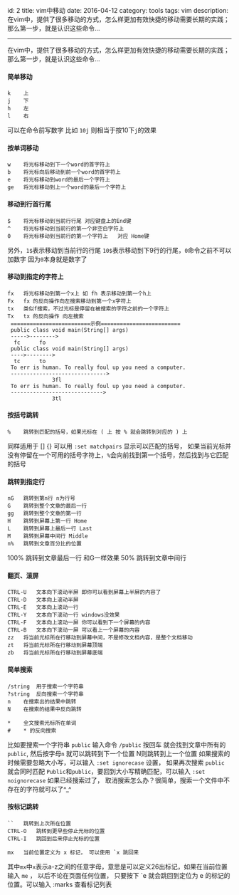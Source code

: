 id: 2
title: vim中移动
date: 2016-04-12
category: tools
tags: vim
description: 在vim中，提供了很多移动的方式，怎么样更加有效快捷的移动需要长期的实践；那么第一步，就是认识这些命令...

------
在vim中，提供了很多移动的方式，怎么样更加有效快捷的移动需要长期的实践；那么第一步，就是认识这些命令...
#### 简单移动
```
k	 上
j	 下
h	 左
l	 右
```
可以在命令前写数字 比如 `10j` 则相当于按10下`j`的效果
#### 按单词移动
```
w	 将光标移动到下一个word的首字符上
b	 将光标向后移动到前一个word的首字符上
e	 将光标移动到word的最后一个字符上
ge	 将光标移动到上一个word的最后一个字符上
```
#### 移动到行首行尾
```
$	 将光标移动到当前行行尾 对应键盘上的End键  
^	 将光标移动到当前行的第一个非空白字符上
0	 将光标移动到当前行的第一个字符上	对应 Home键
```
另外，`1$`表示移动到当前行的行尾 `10$`表示移动到下9行的行尾，`0`命令之前不可以加数字 因为`0`本身就是数字了
#### 移动到指定的字符上
```
fx	 将光标移动到第一个x上 如 fh 表示移动到第一个h上
Fx	 fx 的反向操作向左搜索移动到第一个x字符上 
tx	 类似f搜索，不过光标是停留在被搜索的字符之前的一个字符上
Tx	 tx 的反向操作 向左搜索
 =========================示例=========================
 public class void main(String[] args)
 ----->-------->
  fc      fo
 public class void main(String[] args)
 ---->-------->
  tc      to
 To err is human. To really foul up you need a computer.
 ------------------------------>
              3fl
 To err is human. To really foul up you need a computer.
 ----------------------------->
              3tl 
```
#### 按括号跳转
```
%	 跳转到匹配的括号，如果光标在 ( 上 按 % 就会跳转到对应的 ) 上 
```
同样适用于 [] {} 可以用 `:set matchpairs` 显示可以匹配的括号， 如果当前光标并没有停留在一个可用的括号字符上，`%`会向前找到第一个括号，然后找到与它匹配的括号
#### 跳转到指定行
```
nG	 跳转到第n行 n为行号 
G	 跳转到整个文章的最后一行
gg	 跳转到整个文章的第一行
H	 跳转到屏幕上第一行 Home
L	 跳转到屏幕上最后一行 Last
M	 跳转到屏幕中间行 Middle
n%	 跳转到文章百分比的位置
```
100% 跳转到文章最后一行 和G一样效果 50% 跳转到文章中间行

#### 翻页、滚屏
```
CTRL-U	 文本向下滚动半屏 即你可以看到屏幕上半屏的内容了
CTRL-D	 文本向上滚动半屏
CTRL-E	 文本向上滚动一行
CTRL-Y	 文本向下滚动一行 windows没效果
CTRL-F	 文本向上滚动一屏 你可以看到下一个屏幕的内容
CTRL-B	 文本向下滚动一屏 可以看上一个屏幕的内容
zz	 将当前光标所在行移动到屏幕中间，不是修改文档内容，是整个文档移动
zt	 将当前光标所在行移动到屏幕顶端
zb	 将当前光标所在行移动到屏幕底端
```
#### 简单搜索
```
/string	 用于搜索一个字符串
?string	 反向搜索一个字符串
n	 在搜索出的结果中跳转
N	 在搜索的结果中反向跳转

*	 全文搜索光标所在单词
#	 * 的反向搜索
```
比如要搜索一个字符串 `public` 输入命令  `/public`  按回车 就会找到文章中所有的`public`, 然后按字母`n` 就可以跳转到下一个位置 N则跳转到上一个位置
如果搜索的时候需要忽略大小写，可以输入 `:set ignorecase` 设置， 如果再次搜索 `public` 就会同时匹配 `Public`和`public`，要回到大小写精确匹配，可以输入 `:set noignorecase`
如果已经搜索过了， 取消搜索怎么办？很简单，搜索一个文件中不存在的字符就可以了^_^

#### 按标记跳转
```
``	 跳转到上次所在位置
CTRL-O	 跳转到更早些停止光标的位置
CTRL-I	 跳回到后来停止光标的位置

mx	 当前位置定义为 x 标记， 可以使用 `x 跳回来
```
其中`mx`中`x`表示a-z之间的任意字母，意思是可以定义26出标记，如果在当前位置输入 `me` ， 以后不论在页面任何位置， 只要按下 `e 就会跳回到定位为 e 的标记的位置。可以输入 :marks 查看标记列表
